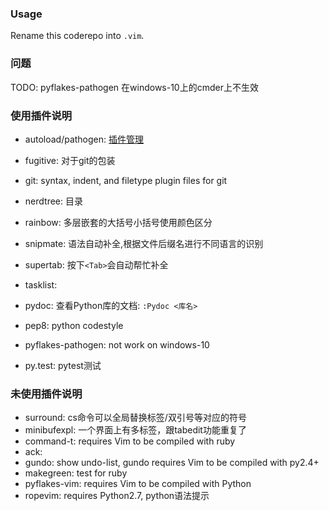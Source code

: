 ### Usage

Rename this coderepo into `.vim`.

### 问题

TODO: pyflakes-pathogen 在windows-10上的cmder上不生效

### 使用插件说明

* autoload/pathogen: [插件管理](https://github.com/tpope/vim-pathogen)

* fugitive: 对于git的包装
* git: syntax, indent, and filetype plugin files for git
* nerdtree: 目录
* rainbow: 多层嵌套的大括号小括号使用颜色区分
* snipmate: 语法自动补全,根据文件后缀名进行不同语言的识别
* supertab: 按下`<Tab>`会自动帮忙补全
* tasklist: 

* pydoc: 查看Python库的文档: `:Pydoc <库名>`
* pep8: python codestyle
* pyflakes-pathogen: not work on windows-10
* py.test: pytest测试

### 未使用插件说明

* surround: cs命令可以全局替换标签/双引号等对应的符号
* minibufexpl: 一个界面上有多标签，跟tabedit功能重复了
* command-t: requires Vim to be compiled with ruby
* ack:
* gundo: show undo-list, gundo requires Vim to be compiled with py2.4+
* makegreen: test for ruby
* pyflakes-vim: requires Vim to be compiled with Python
* ropevim: requires Python2.7, python语法提示

